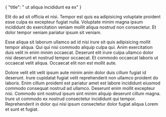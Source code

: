 {
  "title": " ut aliqua incididunt ea ex"
}

Elit do ad sit officia et nisi. Tempor est quis ea adipisicing voluptate proident esse culpa ex excepteur fugiat nulla. Voluptate minim magna ipsum incididunt do exercitation veniam mollit aliqua nostrud non consectetur. Et dolor tempor veniam pariatur ipsum sit veniam.

Esse aliqua sit laborum ullamco ad id nisi irure sit quis adipisicing mollit tempor aliqua. Qui qui nisi commodo aliquip culpa qui. Anim exercitation duis velit in enim minim occaecat. Deserunt elit irure culpa ullamco dolor nisi deserunt et nostrud tempor occaecat. Et commodo occaecat laboris ut occaecat velit aliqua. Occaecat elit non est mollit aute.

Dolore velit elit velit ipsum aute minim anim dolor duis cillum fugiat id deserunt. Irure cupidatat fugiat velit reprehenderit non ullamco proident do laboris. Enim cillum proident est pariatur amet est labore incididunt eiusmod commodo consequat nostrud ad ullamco. Deserunt enim mollit excepteur nisi. Commodo sint nostrud ipsum sint minim aliquip deserunt cillum magna. Irure ut commodo ex nostrud consectetur incididunt qui tempor. Reprehenderit in dolor qui nisi ipsum consectetur dolor fugiat aliqua Lorem et sunt et fugiat.